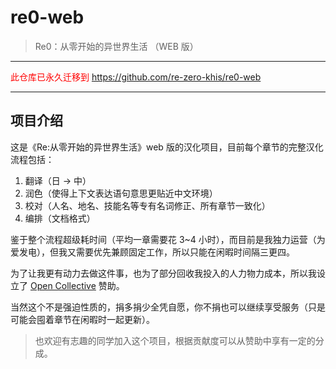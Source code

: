 # re0-web

> Re0：从零开始的异世界生活 （WEB 版）

------

<font color="red">此仓库已永久迁移到</font> https://github.com/re-zero-khis/re0-web

------


## 项目介绍

这是《Re:从零开始的异世界生活》web 版的汉化项目，目前每个章节的完整汉化流程包括：

1. 翻译（日 -> 中）
2. 润色（使得上下文表达语句意思更贴近中文环境）
3. 校对（人名、地名、技能名等专有名词修正、所有章节一致化）
4. 编排（文档格式）

鉴于整个流程超级耗时间（平均一章需要花 3~4 小时），而目前是我独力运营（为爱发电），但我又需要优先兼顾固定工作，所以只能在闲暇时间隔三更四。

为了让我更有动力去做这件事，也为了部分回收我投入的人力物力成本，所以我设立了 [Open Collective](https://opencollective.com/re0-web) 赞助。

当然这个不是强迫性质的，捐多捐少全凭自愿，你不捐也可以继续享受服务（只是可能会囤着章节在闲暇时一起更新）。

> 也欢迎有志趣的同学加入这个项目，根据贡献度可以从赞助中享有一定的分成。
